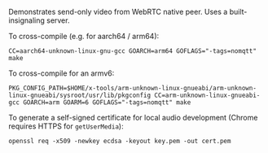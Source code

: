 Demonstrates send-only video from WebRTC native peer. Uses a built-insignaling
server.

To cross-compile (e.g. for aarch64 / arm64):

    CC=aarch64-unknown-linux-gnu-gcc GOARCH=arm64 GOFLAGS="-tags=nomqtt" make

To cross-compile for an armv6:

    PKG_CONFIG_PATH=$HOME/x-tools/arm-unknown-linux-gnueabi/arm-unknown-linux-gnueabi/sysroot/usr/lib/pkgconfig CC=arm-unknown-linux-gnueabi-gcc GOARCH=arm GOARM=6 GOFLAGS="-tags=nomqtt" make

To generate a self-signed certificate for local audio development (Chrome
requires HTTPS for `getUserMedia`):

    openssl req -x509 -newkey ecdsa -keyout key.pem -out cert.pem
